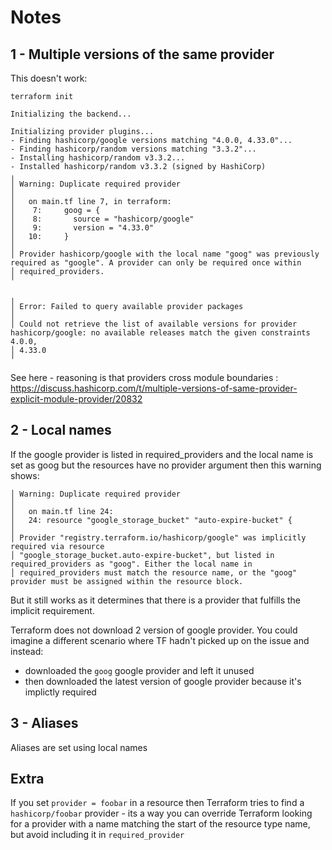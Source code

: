 # Notes

## 1 - Multiple versions of the same provider

This doesn't work:


```
terraform init

Initializing the backend...

Initializing provider plugins...
- Finding hashicorp/google versions matching "4.0.0, 4.33.0"...
- Finding hashicorp/random versions matching "3.3.2"...
- Installing hashicorp/random v3.3.2...
- Installed hashicorp/random v3.3.2 (signed by HashiCorp)
╷
│ Warning: Duplicate required provider
│ 
│   on main.tf line 7, in terraform:
│    7:     goog = {
│    8:       source = "hashicorp/google"
│    9:       version = "4.33.0"
│   10:     }
│ 
│ Provider hashicorp/google with the local name "goog" was previously required as "google". A provider can only be required once within
│ required_providers.
╵

╷
│ Error: Failed to query available provider packages
│ 
│ Could not retrieve the list of available versions for provider hashicorp/google: no available releases match the given constraints 4.0.0,
│ 4.33.0
╵
```

See here - reasoning is that providers cross module boundaries : https://discuss.hashicorp.com/t/multiple-versions-of-same-provider-explicit-module-provider/20832

## 2 - Local names

If the google provider is listed in required_providers and the local name is set as goog but the resources have no provider argument then this warning shows:

```
│ Warning: Duplicate required provider
│ 
│   on main.tf line 24:
│   24: resource "google_storage_bucket" "auto-expire-bucket" {
│ 
│ Provider "registry.terraform.io/hashicorp/google" was implicitly required via resource
│ "google_storage_bucket.auto-expire-bucket", but listed in required_providers as "goog". Either the local name in
│ required_providers must match the resource name, or the "goog" provider must be assigned within the resource block.
```

But it still works as it determines that there is a provider that fulfills the implicit requirement.

Terraform does not download 2 version of google provider. You could imagine a different scenario where TF hadn't picked up on the issue and instead:
- downloaded the `goog` google provider and left it unused
- then downloaded the latest version of google provider because it's implictly required

## 3 - Aliases

Aliases are set using local names

## Extra

If you set `provider = foobar` in a resource then Terraform tries to find a `hashicorp/foobar` provider - its a way you can override Terraform looking for a provider with a name matching the start of the resource type name, but avoid including it in `required_provider`